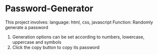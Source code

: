 # Password-Generator

This project involves:
language: html, css, javascript
Function: Randomly generate a password
1. Generation options can be set according to numbers, lowercase, uppercase and symbols
2. Click the copy button to copy its password